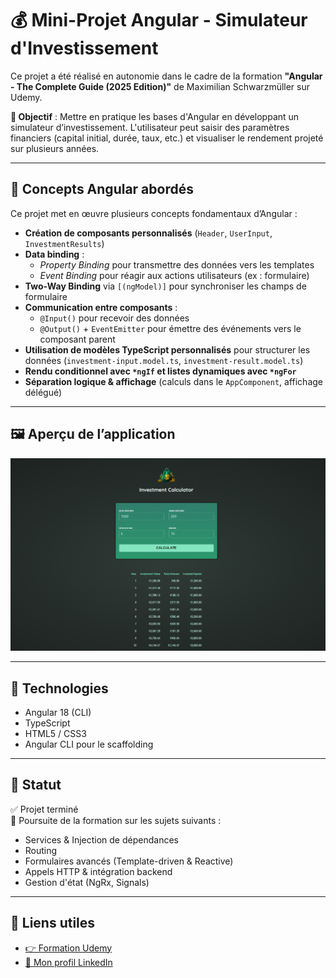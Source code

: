 # 💰 Mini-Projet Angular - Simulateur d'Investissement

Ce projet a été réalisé en autonomie dans le cadre de la formation **"Angular - The Complete Guide (2025 Edition)"** de Maximilian Schwarzmüller sur Udemy.

**🎯 Objectif** : Mettre en pratique les bases d'Angular en développant un simulateur d’investissement. L'utilisateur peut saisir des paramètres financiers (capital initial, durée, taux, etc.) et visualiser le rendement projeté sur plusieurs années.

---

## 🧠 Concepts Angular abordés

Ce projet met en œuvre plusieurs concepts fondamentaux d’Angular :

- **Création de composants personnalisés** (`Header`, `UserInput`, `InvestmentResults`)
- **Data binding** :
  - *Property Binding* pour transmettre des données vers les templates
  - *Event Binding* pour réagir aux actions utilisateurs (ex : formulaire)
- **Two-Way Binding** via `[(ngModel)]` pour synchroniser les champs de formulaire
- **Communication entre composants** :
  - `@Input()` pour recevoir des données
  - `@Output()` + `EventEmitter` pour émettre des événements vers le composant parent
- **Utilisation de modèles TypeScript personnalisés** pour structurer les données (`investment-input.model.ts`, `investment-result.model.ts`)
- **Rendu conditionnel avec `*ngIf` et listes dynamiques avec `*ngFor`**
- **Séparation logique & affichage** (calculs dans le `AppComponent`, affichage délégué)

---

## 🖼️ Aperçu de l’application

![Aperçu du projet](public/screenshot.png)

---

## 🧰 Technologies

- Angular 18 (CLI)
- TypeScript
- HTML5 / CSS3
- Angular CLI pour le scaffolding

---

## 🚧 Statut

✅ Projet terminé  
🧭 Poursuite de la formation sur les sujets suivants :
- Services & Injection de dépendances
- Routing
- Formulaires avancés (Template-driven & Reactive)
- Appels HTTP & intégration backend
- Gestion d'état (NgRx, Signals)

---

## 🔗 Liens utiles

- [👉 Formation Udemy](https://www.udemy.com/course/the-complete-guide-to-angular-2/)
- [👤 Mon profil LinkedIn](https://www.linkedin.com/in/kevin-maldonado-a17864295)

